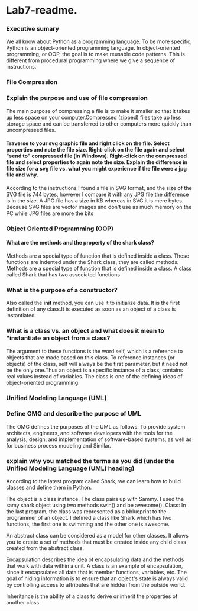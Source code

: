 # Lab7-readme.
### Executive sumary
We all know about Python as a programming language. To be more specific, Python is an object-oriented programming language. In object-oriented programming, or OOP, the goal is to make reusable code patterns. This is different from procedural programming where we give a sequence of instructions.
### File Compression
### Explain the purpose and use of file compression
The main purpose of compressing a file is to make it smaller so that it takes up less space on your computer.Compressed (zipped) files take up less storage space and can be transferred to other computers more quickly than uncompressed files.
#### Traverse to your svg graphic file and right click on the file.  Select properties and note the file size.  Right-click on the file again and select "send to" compressed file (in Windows).  Right-click on the compressed file and select properties to again note the size.  Explain the difference in file size for a svg file vs. what you might experience if the file were a jpg file and why.  
According to the instructions I found a file in SVG format, and the size of the SVG file is 744 bytes, however I compare it with any JPG file the difference is in the size. A JPG file has a size in KB whereas in SVG it is mere bytes. Because SVG files are vector images and don't use as much memory on the PC while JPG files are more the bits
### Object Oriented Programming (OOP) 
#### What are the methods and the property of the shark class? 
Methods are a special type of function that is defined inside a class. These functions are indented under the Shark class, they are called methods. Methods are a special type of function that is defined inside a class. A class called Shark that has two associated functions
### What is the purpose of a constructor? 
Also called the __init__ method, you can use it to initialize data. It is the first definition of any class.It is executed as soon as an object of a class is instantiated.
### What is a class vs. an object and what does it mean to "instantiate an object from a class?
The argument to these functions is the word self, which is a reference to objects that are made based on this class. To reference instances (or objects) of the class, self will always be the first parameter, but it need not be the only one.Thus an object is a specific instance of a class; contains real values instead of variables. The class is one of the defining ideas of object-oriented programming.
### Unified Modeling Language (UML)
### Define OMG and describe the purpose of UML
The OMG defines the purposes of the UML as follows: To provide system architects, engineers, and software developers with the tools for the analysis, design, and implementation of software-based systems, as well as for business process modeling and Similar.
### explain why you matched the terms as you did (under the Unified Modeling Language (UML) heading)
According to the latest program called Shark, we can learn how to build classes and define them in Python.

The object is a class instance. The class pairs up with Sammy. I used the samy shark object using two methods swin() and be awesome().
Class: In the last program, the class was represented as a bblueprint to the programmer of an object. I defined a class like Shark which has two functions, the first one is swimming and the other one is awesome.

An abstract class can be considered as a model for other classes. It allows you to create a set of methods that must be created inside any child class created from the abstract class.

Encapsulation describes the idea of encapsulating data and the methods that work with data within a unit. A class is an example of encapsulation, since it encapsulates all data that is member functions, variables, etc. The goal of hiding information is to ensure that an object's state is always valid by controlling access to attributes that are hidden from the outside world.

Inheritance is the ability of a class to derive or inherit the properties of another class.
